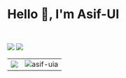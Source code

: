 <h1 align="left">Hello 👋, I'm Asif-Ul</h1>
<br/>

[![](https://img.shields.io/badge/aasifislam-%23181717?style=for-the-badge&logo=linkedin&logoColor=0077b8)](https://www.linkedin.com/in/aasifislam)
[![](https://img.shields.io/badge/asif--uia-%23181717?style=for-the-badge&logo=github&logoColor=orange&color=000)](https://github.com/asif-uia)

<table>
<tr>
	<td><img src="http://github-readme-streak-stats.herokuapp.com?user=asif-uia&theme=tokyonight&layout=compact&hide=html"/></td>
	<td><img src="https://github-readme-stats.vercel.app/api/top-langs/?username=asif-uia&theme=tokyonight&layout=compact&hide=html" alt="asif-uia"/></td>
</tr>
</table>
